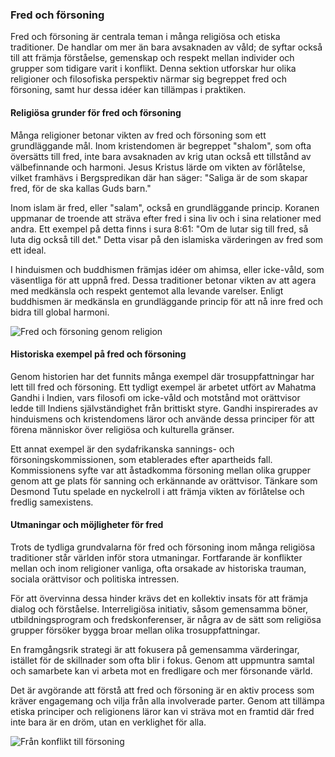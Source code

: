 ### Fred och försoning

Fred och försoning är centrala teman i många religiösa och etiska traditioner. De handlar om mer än bara avsaknaden av våld; de syftar också till att främja förståelse, gemenskap och respekt mellan individer och grupper som tidigare varit i konflikt. Denna sektion utforskar hur olika religioner och filosofiska perspektiv närmar sig begreppet fred och försoning, samt hur dessa idéer kan tillämpas i praktiken.

#### Religiösa grunder för fred och försoning

Många religioner betonar vikten av fred och försoning som ett grundläggande mål. Inom kristendomen är begreppet "shalom", som ofta översätts till fred, inte bara avsaknaden av krig utan också ett tillstånd av välbefinnande och harmoni. Jesus Kristus lärde om vikten av förlåtelse, vilket framhävs i Bergspredikan där han säger: "Saliga är de som skapar fred, för de ska kallas Guds barn."

Inom islam är fred, eller "salam", också en grundläggande princip. Koranen uppmanar de troende att sträva efter fred i sina liv och i sina relationer med andra. Ett exempel på detta finns i sura 8:61: "Om de lutar sig till fred, så luta dig också till det." Detta visar på den islamiska värderingen av fred som ett ideal.

I hinduismen och buddhismen främjas idéer om ahimsa, eller icke-våld, som väsentliga för att uppnå fred. Dessa traditioner betonar vikten av att agera med medkänsla och respekt gentemot alla levande varelser. Enligt buddhismen är medkänsla en grundläggande princip för att nå inre fred och bidra till global harmoni.

![Fred och försoning genom religion](peace_and_reconciliation_in_religion.jpg)

#### Historiska exempel på fred och försoning

Genom historien har det funnits många exempel där trosuppfattningar har lett till fred och försoning. Ett tydligt exempel är arbetet utfört av Mahatma Gandhi i Indien, vars filosofi om icke-våld och motstånd mot orättvisor ledde till Indiens självständighet från brittiskt styre. Gandhi inspirerades av hinduismens och kristendomens läror och använde dessa principer för att förena människor över religiösa och kulturella gränser.

Ett annat exempel är den sydafrikanska sannings- och försoningskommissionen, som etablerades efter apartheids fall. Kommissionens syfte var att åstadkomma försoning mellan olika grupper genom att ge plats för sanning och erkännande av orättvisor. Tänkare som Desmond Tutu spelade en nyckelroll i att främja vikten av förlåtelse och fredlig samexistens.

#### Utmaningar och möjligheter för fred

Trots de tydliga grundvalarna för fred och försoning inom många religiösa traditioner står världen inför stora utmaningar. Fortfarande är konflikter mellan och inom religioner vanliga, ofta orsakade av historiska trauman, sociala orättvisor och politiska intressen. 

För att övervinna dessa hinder krävs det en kollektiv insats för att främja dialog och förståelse. Interreligiösa initiativ, såsom gemensamma böner, utbildningsprogram och fredskonferenser, är några av de sätt som religiösa grupper försöker bygga broar mellan olika trosuppfattningar.

En framgångsrik strategi är att fokusera på gemensamma värderingar, istället för de skillnader som ofta blir i fokus. Genom att uppmuntra samtal och samarbete kan vi arbeta mot en fredligare och mer försonande värld. 

Det är avgörande att förstå att fred och försoning är en aktiv process som kräver engagemang och vilja från alla involverade parter. Genom att tillämpa etiska principer och religionens läror kan vi sträva mot en framtid där fred inte bara är en dröm, utan en verklighet för alla.

![Från konflikt till försoning](conflict_to_reconciliation.jpg)